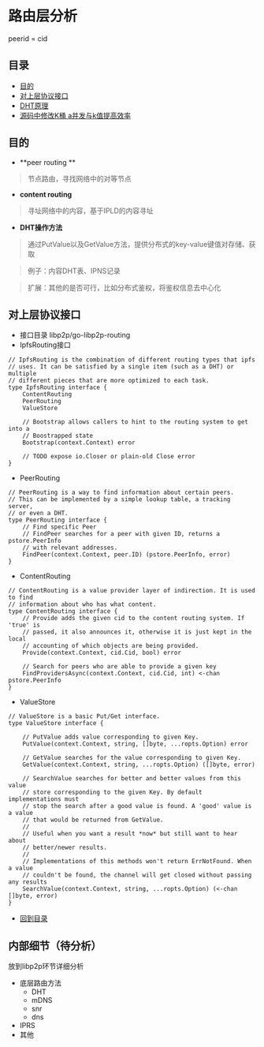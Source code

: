 # 路由层分析

peerid = cid
## 目录
- [目的](#目的)
- [对上层协议接口](#对上层协议接口)
- [DHT原理](/routing/dht.md)
- [源码中修改K桶 a并发与k值提高效率](/routing/修改并发属.md)

## 目的
- **peer routing **
> 节点路由，寻找网络中的对等节点

- **content routing**
> 寻址网络中的内容，基于IPLD的内容寻址

- **DHT操作方法**
> 通过PutValue以及GetValue方法，提供分布式的key-value键值对存储、获取

> 例子：内容DHT表、IPNS记录

> 扩展：其他的是否可行，比如分布式鉴权，将鉴权信息去中心化

## 对上层协议接口
- 接口目录 libp2p/go-libp2p-routing
- IpfsRouting接口
```
// IpfsRouting is the combination of different routing types that ipfs
// uses. It can be satisfied by a single item (such as a DHT) or multiple
// different pieces that are more optimized to each task.
type IpfsRouting interface {
	ContentRouting
	PeerRouting
	ValueStore

	// Bootstrap allows callers to hint to the routing system to get into a
	// Boostrapped state
	Bootstrap(context.Context) error

	// TODO expose io.Closer or plain-old Close error
}
```
- PeerRouting
```
// PeerRouting is a way to find information about certain peers.
// This can be implemented by a simple lookup table, a tracking server,
// or even a DHT.
type PeerRouting interface {
	// Find specific Peer
	// FindPeer searches for a peer with given ID, returns a pstore.PeerInfo
	// with relevant addresses.
	FindPeer(context.Context, peer.ID) (pstore.PeerInfo, error)
}
```
- ContentRouting
```
// ContentRouting is a value provider layer of indirection. It is used to find
// information about who has what content.
type ContentRouting interface {
	// Provide adds the given cid to the content routing system. If 'true' is
	// passed, it also announces it, otherwise it is just kept in the local
	// accounting of which objects are being provided.
	Provide(context.Context, cid.Cid, bool) error

	// Search for peers who are able to provide a given key
	FindProvidersAsync(context.Context, cid.Cid, int) <-chan pstore.PeerInfo
}
```
- ValueStore
```
// ValueStore is a basic Put/Get interface.
type ValueStore interface {

	// PutValue adds value corresponding to given Key.
	PutValue(context.Context, string, []byte, ...ropts.Option) error

	// GetValue searches for the value corresponding to given Key.
	GetValue(context.Context, string, ...ropts.Option) ([]byte, error)

	// SearchValue searches for better and better values from this value
	// store corresponding to the given Key. By default implementations must
	// stop the search after a good value is found. A 'good' value is a value
	// that would be returned from GetValue.
	//
	// Useful when you want a result *now* but still want to hear about
	// better/newer results.
	//
	// Implementations of this methods won't return ErrNotFound. When a value
	// couldn't be found, the channel will get closed without passing any results
	SearchValue(context.Context, string, ...ropts.Option) (<-chan []byte, error)
}
```
- [回到目录](#目录)

##  内部细节（待分析）
放到libp2p环节详细分析

- 底层路由方法
  - DHT
  - mDNS
  - snr
  - dns
- IPRS
- 其他